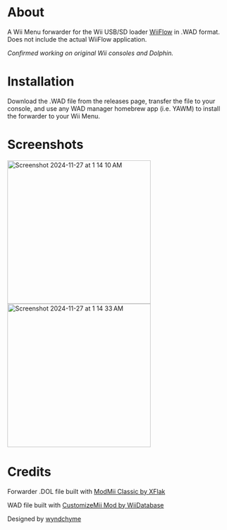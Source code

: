 # About
A Wii Menu forwarder for the Wii USB/SD loader [WiiFlow](https://github.com/Fledge68/WiiFlow_Lite) in .WAD format. Does not include the actual WiiFlow application.

_Confirmed working on original Wii consoles and Dolphin._

# Installation
Download the .WAD file from the releases page, transfer the file to your console, and use any WAD manager homebrew app (i.e. YAWM) to install the forwarder to your Wii Menu.

# Screenshots
<img width="325" alt="Screenshot 2024-11-27 at 1 14 10 AM" src="https://github.com/user-attachments/assets/9843d150-41f1-4ba8-b068-aa5219d1e8c6">
<img width="325" alt="Screenshot 2024-11-27 at 1 14 33 AM" src="https://github.com/user-attachments/assets/536b5fec-ce63-4a7b-a189-f519d7050b10">

# Credits
Forwarder .DOL file built with [ModMii Classic by XFlak](https://modmii.github.io/)

WAD file built with [CustomizeMii Mod by WiiDatabase](https://github.com/Brawl345/customizemii)

Designed by [wyndchyme](https://github.com/wyndchyme)
